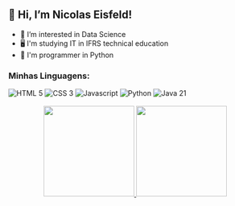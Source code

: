 ## 👋 Hi, I’m Nicolas Eisfeld!
- 🎲 I’m interested in Data Science
- 🖥️ I'm studying IT in IFRS technical education
- 🐍 I'm programmer in Python

### Minhas Linguagens:
 <div align="left" style="display: inline_block">
   <img alt="HTML 5" src="https://img.shields.io/badge/HTML-239120?style=for-the-badge&logo=html5&logoColor=white">
    <img alt="CSS 3" src="https://img.shields.io/badge/CSS-239120?&style=for-the-badge&logo=css3&logoColor=white">
    <img alt="Javascript" src="https://img.shields.io/badge/JavaScript-323330?style=for-the-badge&logo=javascript&logoColor=F7DF1E">
    <img alt="Python" src="https://img.shields.io/badge/Python-3776AB?style=for-the-badge&logo=python&logoColor=white">
    <img alt="Java 21" src="https://img.shields.io/badge/Java-ED8B00?style=for-the-badge&logo=openjdk&logoColor=white">
 </div>
 <br>
<div align="center">
  <a href="https://www.instagram.com/nico_eisfeld">
  <img height="180em" src="https://github-readme-stats.vercel.app/api?username=NicolasEisfeld&show_icons=true&theme=dark&include_all_commits=true&count_private=true"/>
  <img height="180em" src="https://github-readme-stats.vercel.app/api/top-langs/?username=NicolasEisfeld&layout=compact&langs_count=7&theme=dark"/>



 



